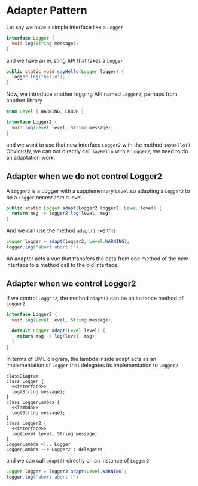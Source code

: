 # Adapter Pattern

Let say we have a simple interface like a `Logger`

```java
interface Logger {
  void log(String message);
}
```

and we have an existing API that takes a `Logger`
```java
public static void sayHello(Logger logger) {
  logger.log("hello");
}
```

Now, we introduce another logging API named `Logger2`, perhaps from another library
```java
enum Level { WARNING, ERROR }

interface Logger2 {
  void log(Level level, String message);
}
```

and we want to use that new interface `Logger2` with the method `sayHello()`.
Obviously, we can not directly call `sayHello` with a `Logger2`, we need to do an adaptation work.

## Adapter when we do not control Logger2

A `Logger2` is a Logger with a supplementary `Level` so adapting a `Logger2` to be a `Logger` necessitate a level.

```java
public static Logger adapt(Logger2 logger2, Level level) {
  return msg -> logger2.log(level, msg);
}
```

And we can use the method `adapt()` like this
```java
Logger logger = adapt(logger2, Level.WARNING);
logger.log("abort abort !");
```

An adapter acts a vue that transfers the data from one method of the new interface
to a method call to the old interface.

## Adapter when we control Logger2

If we control `Logger2`, the method `adapt()` can be an instance method of `Logger2`
```java
interface Logger2 {
  void log(Level level, String message);

  default Logger adapt(Level level) {
    return msg -> log(level, msg);
  }
}
```

In terms of UML diagram, the lambda inside adapt acts as an implementation of `Logger`
that delegates its implementation to `Logger2`

```mermaid
classDiagram
class Logger {
  <<interface>>
  log(String message);
}
class LoggerLambda {
  <<lambda>>
  log(String message);
}
class Logger2 {
  <<interface>>
  log(Level level, String message)
}
LoggerLambda <|.. Logger
LoggerLambda --> Logger2 : delegates
```

and we can call `adapt()` directly on an instance of `Logger2`
```java
Logger logger = logger2.adapt(Level.WARNING);
logger.log("abort abort !");
```
